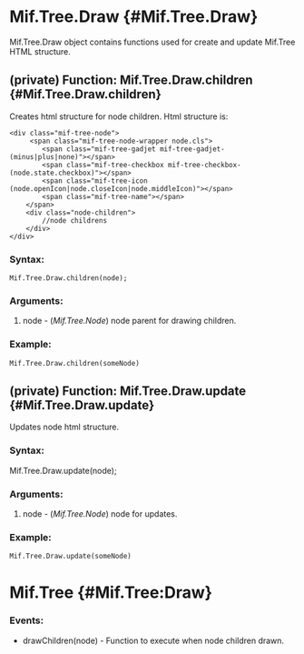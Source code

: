 Mif.Tree.Draw {#Mif.Tree.Draw}
==============================

Mif.Tree.Draw object contains functions used for create and update Mif.Tree HTML structure.


(private) Function: Mif.Tree.Draw.children {#Mif.Tree.Draw.children}
--------------------------------------------------------------------

Creates html structure for node children.
Html structure is:

	<div class="mif-tree-node">
		 <span class="mif-tree-node-wrapper node.cls">
			<span class="mif-tree-gadjet mif-tree-gadjet-(minus|plus|none)"></span>
			<span class="mif-tree-checkbox mif-tree-checkbox-(node.state.checkbox)"></span>
			<span class="mif-tree-icon (node.openIcon|node.closeIcon|node.middleIcon)"></span>          
			<span class="mif-tree-name"></span>
		</span>
		<div class="node-children">
			//node childrens
		</div>
	</div>
	
### Syntax:

	Mif.Tree.Draw.children(node);

### Arguments:

1. node - (*Mif.Tree.Node*) node parent for drawing children.



### Example:

	Mif.Tree.Draw.children(someNode)

(private) Function: Mif.Tree.Draw.update {#Mif.Tree.Draw.update}
----------------------------------------------------------------

Updates node html structure.

### Syntax:

Mif.Tree.Draw.update(node);

### Arguments:

1. node - (*Mif.Tree.Node*) node for updates.

### Example:

	Mif.Tree.Draw.update(someNode)
	
	
Mif.Tree {#Mif.Tree:Draw}
=========================

### Events:

* drawChildren(node)  - Function to execute when node children drawn.
